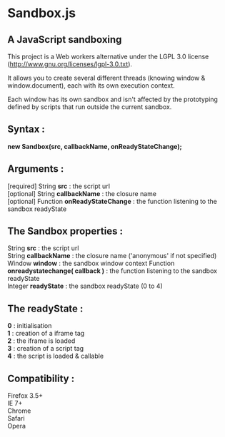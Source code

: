 Sandbox.js
==========

A JavaScript sandboxing
-----------------------

This project is a Web workers alternative under the LGPL 3.0 license (http://www.gnu.org/licenses/lgpl-3.0.txt).

It allows you to create several different threads (knowing window & window.document), each with its own execution context.

Each window has its own sandbox and isn't affected by the prototyping defined by scripts that run outside the current sandbox.


Syntax :
--------

<strong>new Sandbox(src, callbackName, onReadyStateChange);</strong>


Arguments :
-----------

[required] String <strong>src</strong> : the script url<br />
[optional] String <strong>callbackName</strong> : the closure name<br />
[optional] Function <strong>onReadyStateChange</strong> : the function listening to the sandbox readyState


The Sandbox properties :
------------------------

String <strong>src</strong> : the script url<br />
String <strong>callbackName</strong> : the closure name ('anonymous' if not specified)<br />
Window <strong>window</strong> : the sandbox window context
Function <strong>onreadystatechange( callback )</strong> : the function listening to the sandbox readyState<br />
Integer <strong>readyState</strong> : the sandbox readyState (0 to 4)


The readyState :
----------------

<strong>0</strong> : initialisation<br />
<strong>1</strong> : creation of a iframe tag<br />
<strong>2</strong> : the iframe is loaded<br />
<strong>3</strong> : creation of a script tag<br />
<strong>4</strong> : the script is loaded & callable


Compatibility :
---------------

Firefox 3.5+<br />
IE 7+<br />
Chrome<br />
Safari<br />
Opera<br />
